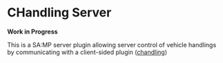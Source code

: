 # CHandling Server

**Work in Progress**

This is a SA:MP server plugin allowing server control of vehicle handlings by communicating with a client-sided plugin ([chandling](https://github.com/dotSILENT/chandling))
